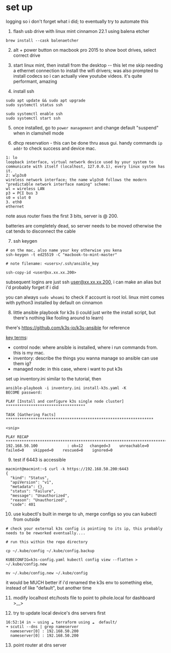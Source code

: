# set up

logging so i don't forget what i did; to eventually try to automate this

1. flash usb drive with linux mint cinnamon 22.1 using balena etcher

```brew install --cask balenaetcher```

2. alt + power button on macbook pro 2015 to show boot drives, select correct drive

3. start linux mint, then install from the desktop -- this let me skip needing a ethernet connection to install the wifi drivers; was also prompted to install codecs so i can actually view youtube videos. it's quite performant, amazing

4. install ssh

```
sudo apt update && sudo apt upgrade
sudo systemctl status ssh

sudo systemctl enable ssh
sudo systemctl start ssh
```

5. once installed, go to `power management` and change default "suspend" when in clamshell mode

6. dhcp reservation - this can be done thru asus gui. handy commands `ip addr` to check success and device mac. 

```
1: lo
loopback interface, virtual network device used by your system to communicate with itself (localhost, 127.0.0.1), every linux system has it.
2: wlp3s0
wireless network interface; the name wlp3s0 follows the modern "predictable network interface naming" scheme:
wl = wireless LAN
p3 = PCI bus 3
s0 = slot 0
3. eth0 
ethernet
```

note asus router fixes the first 3 bits, server is @ 200.

batteries are completely dead, so server needs to be moved otherwise the cat tends to disconnect the cable

7. ssh keygen

```
# on the mac, also name your key otherwise you kena
ssh-keygen -t ed25519 -C "macbook-to-mint-master"

# note filename: <users>/.ssh/ansible_key

ssh-copy-id <user@xx.xx.xx.200>
```

subsequent logins are just ssh <user@xx.xx.xx.200>, i can make an alias but i'd probably forget if i did

you can always `sudo whoami` to check if account is root lol. linux mint comes with python3 installed by default on cinnamon

8. little ansible playbook for k3s (i could just write the install script, but there's nothing like fooling around to learn)

there's https://github.com/k3s-io/k3s-ansible for reference

[key terms](https://docs.ansible.com/ansible/latest/getting_started/index.html): 
* control node: where ansible is installed, where i run commands from. this is my mac.
* inventory: describe the things you wanna manage so ansible can use them ig? 
* managed node: in this case, where i want to put k3s

set up inventory.ini similar to the tutorial, then 

```
ansible-playbook -i inventory.ini install-k3s.yaml -K
BECOME password:

PLAY [Install and configure k3s single node cluster] ***********************************

TASK [Gathering Facts] *****************************************************************

<snip>

PLAY RECAP *****************************************************************************
192.168.50.100             : ok=12   changed=3    unreachable=0    failed=0    skipped=0    rescued=0    ignored=0
```

9. test if 6443 is accessible

```
macmint@macmint:~$ curl -k https://192.168.50.200:6443
{
  "kind": "Status",
  "apiVersion": "v1",
  "metadata": {},
  "status": "Failure",
  "message": "Unauthorized",
  "reason": "Unauthorized",
  "code": 401
```

10. use kubectl's built in merge to uh, merge configs so you can kubectl from outside

```
# check your external k3s config is pointing to its ip, this probably needs to be reworked eventually....

# run this within the repo directory

cp ~/.kube/config ~/.kube/config.backup

KUBECONFIG=k3s-config.yaml kubectl config view --flatten > ~/.kube/config.new

mv ~/.kube/config.new ~/.kube/config
```

it would be MUCH better if i'd renamed the k3s env to something else, instead of like "default", but another time

11. modify localhost etc/hosts file to point to pihole.local for dashboard >__>

12. try to update local device's dns servers first

```
16:52:14 in ~ using ☁️ terraform using ☁️  default/
➜ scutil --dns | grep nameserver
  nameserver[0] : 192.168.50.200
  nameserver[0] : 192.168.50.200

```

13. point router at dns server
